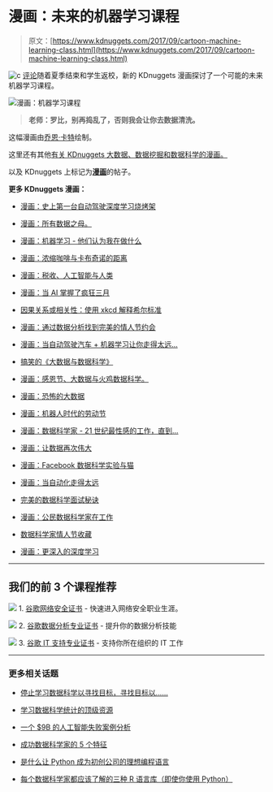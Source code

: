 # 漫画：未来的机器学习课程

> 原文：[https://www.kdnuggets.com/2017/09/cartoon-machine-learning-class.html](https://www.kdnuggets.com/2017/09/cartoon-machine-learning-class.html)

![c](../Images/3d9c022da2d331bb56691a9617b91b90.png) [评论](#comments)随着夏季结束和学生返校，新的 KDnuggets 漫画探讨了一个可能的未来机器学习课程。

![漫画：机器学习课程](../Images/6e43452bbd82d735a0d17ed0a8e59259.png)

> **老师：罗比，别再捣乱了，否则我会让你去数据清洗。**

这幅漫画由[乔恩·卡特](http://www.cartertoons.com)绘制。

这里还有其他[有关 KDnuggets 大数据、数据挖掘和数据科学的漫画。](/websites/cartoons.html)

以及 KDnuggets 上标记为[**漫画**](/tag/cartoon)的帖子。

**更多 KDnuggets 漫画：**

+   [漫画：史上第一台自动驾驶深度学习烧烤架](/2017/07/cartoon-self-driving-grill.html)

+   [漫画：所有数据之母。](/2017/05/cartoon-mother-data.html)

+   [漫画：机器学习 - 他们认为我在做什么](/2017/04/cartoon-machine-learning-what-they-think.html)

+   [漫画：浓缩咖啡与卡布奇诺的距离](/2017/04/cartoon-word2vec-espresso-cappuccino.html)

+   [漫画：税收、人工智能与人类](/2017/04/cartoon-taxes-vs-ai.html)

+   [漫画：当 AI 掌握了疯狂三月](/2017/03/cartoon-ai-march-madness.html)

+   [因果关系或相关性：使用 xkcd 解释希尔标准](/2017/02/hill-data-scientist-xkcd-story.html)

+   [漫画：通过数据分析找到完美的情人节约会](/2017/02/cartoon-perfect-valentine-dates-data-analysis.html)

+   [漫画：当自动驾驶汽车 + 机器学习让你走得太远...](/2017/01/cartoon-self-driving-car-machine-learning-recommendations.html)

+   [搞笑的《大数据与数据科学》](/2016/12/funny-big-data-science.html)

+   [漫画：感恩节、大数据与火鸡数据科学。](/2016/11/cartoon-thanksgiving-turkey-data-science.html)

+   [漫画：恐怖的大数据](/2016/10/cartoon-scary-big-data.html)

+   [漫画：机器人时代的劳动节](/2016/09/cartoon-robot-labor-day-2050.html)

+   [漫画：数据科学家 - 21 世纪最性感的工作，直到...](/2016/08/cartoon-data-scientist-sexiest-job-21st-century.html)

+   [漫画：让数据再次伟大](/2016/08/cartoon-make-data-great-again.html)

+   [漫画：Facebook 数据科学实验与猫](/2016/08/cartoon-cats-facebook-data-science.html)

+   [漫画：当自动化走得太远](/2016/04/cartoon-when-automation-goes-too-far.html)

+   [完美的数据科学面试秘诀](/2016/04/cartoon-interview-data-scientist.html)

+   [漫画：公民数据科学家在工作](/2016/03/cartoon-citizen-data-scientist.html)

+   [数据科学家情人节收藏](/2016/02/cartoon-data-scientist-valentines-day-collection.html)

+   [漫画：更深入的深度学习](/2016/02/cartoon-deeper-deep-learning.html)

* * *

## 我们的前 3 个课程推荐

![](../Images/0244c01ba9267c002ef39d4907e0b8fb.png) 1\. [谷歌网络安全证书](https://www.kdnuggets.com/google-cybersecurity) - 快速进入网络安全职业生涯。

![](../Images/e225c49c3c91745821c8c0368bf04711.png) 2\. [谷歌数据分析专业证书](https://www.kdnuggets.com/google-data-analytics) - 提升你的数据分析技能

![](../Images/0244c01ba9267c002ef39d4907e0b8fb.png) 3\. [谷歌 IT 支持专业证书](https://www.kdnuggets.com/google-itsupport) - 支持你所在组织的 IT 工作

* * *

### 更多相关话题

+   [停止学习数据科学以寻找目标，寻找目标以……](https://www.kdnuggets.com/2021/12/stop-learning-data-science-find-purpose.html)

+   [学习数据科学统计的顶级资源](https://www.kdnuggets.com/2021/12/springboard-top-resources-learn-data-science-statistics.html)

+   [一个 $9B 的人工智能失败案例分析](https://www.kdnuggets.com/2021/12/9b-ai-failure-examined.html)

+   [成功数据科学家的 5 个特征](https://www.kdnuggets.com/2021/12/5-characteristics-successful-data-scientist.html)

+   [是什么让 Python 成为初创公司的理想编程语言](https://www.kdnuggets.com/2021/12/makes-python-ideal-programming-language-startups.html)

+   [每个数据科学家都应该了解的三种 R 语言库（即使你使用 Python）](https://www.kdnuggets.com/2021/12/three-r-libraries-every-data-scientist-know-even-python.html)
